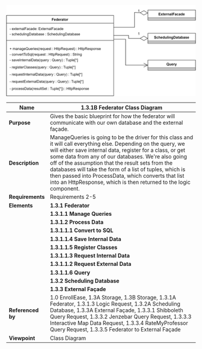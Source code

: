 ![Storage Data Flow](TeamOneFiles/federator_class_diagram.drawio.svg)

|**Name**|**1.3.1B Federator Class Diagram**|
|-------------------|-----------------------------------------------------------------------------------------------------------------------------------------------------------------------------------------------------------------------------------------------------------------------------------------------------------------------------------------------------------------------------------------------------------------------------|
|**Purpose**|Gives the basic blueprint for how the federator will communicate with our own database and the external façade.|
|**Description**|ManageQueries is going to be the driver for this class and it will call everything else. Depending on the query, we will either save internal data, register for a class, or get some data from any of our databases.  We're also going off of the assumption that the result sets from the databases will take the form of a list of tuples, which is then passed into ProcessData, which converts that list into an HttpResponse, which is then returned to the logic component.|
|**Requirements**|Requirements 2-5|
|**Elements**|**1.3.1 Federator**|
||**1.3.1.1 Manage Queries**|
||**1.3.1.2 Process Data**|
||**1.3.1.1.1 Convert to SQL**|
||**1.3.1.1.4 Save Internal Data**|
||**1.3.1.1.5 Register Classes**|
||**1.3.1.1.3 Request Internal Data**|
||**1.3.1.1.2 Request External Data**|
||**1.3.1.1.6 Query**|
||**1.3.2 Scheduling Database**|
||**1.3.3 External Façade**|
|**Referenced by**|1.0 EnrollEase, 1.3A Storage, 1.3B Storage, 1.3.1A Federator, 1.3.1.3 Logic Request, 1.3.2A Scheduling Database, 1.3.3A External Façade, 1.3.3.1 Shibboleth Query Request, 1.3.3.2 Jenzebar Query Request, 1.3.3.3 Interactive Map Data Request, 1.3.3.4 RateMyProfessor Query Request, 1.3.3.5 Federator to External Façade  |
|**Viewpoint**|Class Diagram|
